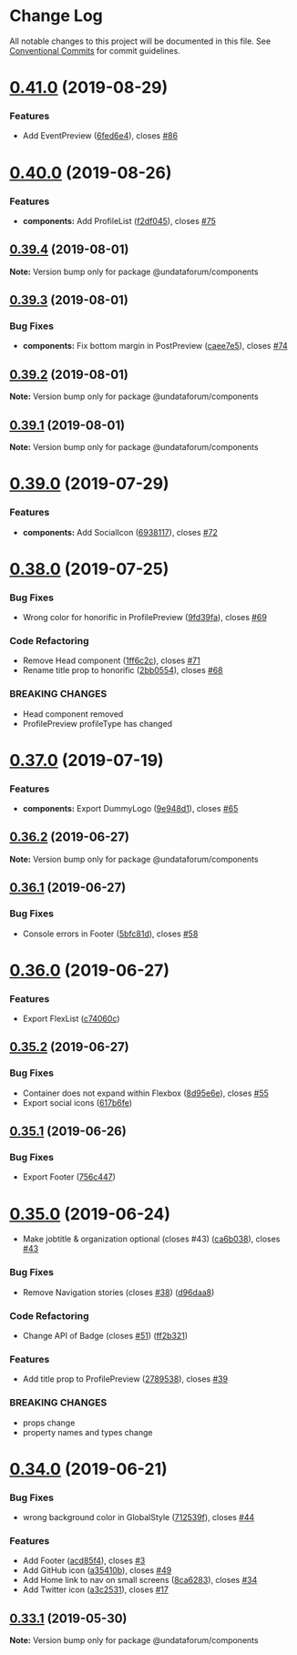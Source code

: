 # Change Log

All notable changes to this project will be documented in this file.
See [Conventional Commits](https://conventionalcommits.org) for commit guidelines.

# [0.41.0](https://github.com/UNDataForum/components/tree/master/packages/components/compare/@undataforum/components@0.40.0...@undataforum/components@0.41.0) (2019-08-29)

### Features

- Add EventPreview ([6fed6e4](https://github.com/UNDataForum/components/tree/master/packages/components/commit/6fed6e4)), closes [#86](https://github.com/UNDataForum/components/tree/master/packages/components/issues/86)

# [0.40.0](https://github.com/UNDataForum/components/tree/master/packages/components/compare/@undataforum/components@0.39.4...@undataforum/components@0.40.0) (2019-08-26)

### Features

- **components:** Add ProfileList ([f2df045](https://github.com/UNDataForum/components/tree/master/packages/components/commit/f2df045)), closes [#75](https://github.com/UNDataForum/components/tree/master/packages/components/issues/75)

## [0.39.4](https://github.com/undataforum/components/compare/@undataforum/components@0.39.3...@undataforum/components@0.39.4) (2019-08-01)

**Note:** Version bump only for package @undataforum/components

## [0.39.3](https://github.com/undataforum/components/compare/@undataforum/components@0.39.2...@undataforum/components@0.39.3) (2019-08-01)

### Bug Fixes

- **components:** Fix bottom margin in PostPreview ([caee7e5](https://github.com/undataforum/components/commit/caee7e5)), closes [#74](https://github.com/undataforum/components/issues/74)

## [0.39.2](https://github.com/undataforum/components/compare/@undataforum/components@0.39.1...@undataforum/components@0.39.2) (2019-08-01)

**Note:** Version bump only for package @undataforum/components

## [0.39.1](https://github.com/undataforum/components/compare/@undataforum/components@0.39.0...@undataforum/components@0.39.1) (2019-08-01)

**Note:** Version bump only for package @undataforum/components

# [0.39.0](https://github.com/undataforum/components/compare/@undataforum/components@0.38.0...@undataforum/components@0.39.0) (2019-07-29)

### Features

- **components:** Add SocialIcon ([6938117](https://github.com/undataforum/components/commit/6938117)), closes [#72](https://github.com/undataforum/components/issues/72)

# [0.38.0](https://github.com/undataforum/components/compare/@undataforum/components@0.37.0...@undataforum/components@0.38.0) (2019-07-25)

### Bug Fixes

- Wrong color for honorific in ProfilePreview ([9fd39fa](https://github.com/undataforum/components/commit/9fd39fa)), closes [#69](https://github.com/undataforum/components/issues/69)

### Code Refactoring

- Remove Head component ([1ff6c2c](https://github.com/undataforum/components/commit/1ff6c2c)), closes [#71](https://github.com/undataforum/components/issues/71)
- Rename title prop to honorific ([2bb0554](https://github.com/undataforum/components/commit/2bb0554)), closes [#68](https://github.com/undataforum/components/issues/68)

### BREAKING CHANGES

- Head component removed
- ProfilePreview profileType has changed

# [0.37.0](https://github.com/undataforum/components/compare/@undataforum/components@0.36.2...@undataforum/components@0.37.0) (2019-07-19)

### Features

- **components:** Export DummyLogo ([9e948d1](https://github.com/undataforum/components/commit/9e948d1)), closes [#65](https://github.com/undataforum/components/issues/65)

## [0.36.2](https://github.com/undataforum/components/compare/@undataforum/components@0.36.1...@undataforum/components@0.36.2) (2019-06-27)

**Note:** Version bump only for package @undataforum/components

## [0.36.1](https://github.com/undataforum/components/compare/@undataforum/components@0.36.0...@undataforum/components@0.36.1) (2019-06-27)

### Bug Fixes

- Console errors in Footer ([5bfc81d](https://github.com/undataforum/components/commit/5bfc81d)), closes [#58](https://github.com/undataforum/components/issues/58)

# [0.36.0](https://github.com/undataforum/components/compare/@undataforum/components@0.35.2...@undataforum/components@0.36.0) (2019-06-27)

### Features

- Export FlexList ([c74060c](https://github.com/undataforum/components/commit/c74060c))

## [0.35.2](https://github.com/undataforum/components/compare/@undataforum/components@0.35.1...@undataforum/components@0.35.2) (2019-06-27)

### Bug Fixes

- Container does not expand within Flexbox ([8d95e6e](https://github.com/undataforum/components/commit/8d95e6e)), closes [#55](https://github.com/undataforum/components/issues/55)
- Export social icons ([617b6fe](https://github.com/undataforum/components/commit/617b6fe))

## [0.35.1](https://github.com/undataforum/components/compare/@undataforum/components@0.35.0...@undataforum/components@0.35.1) (2019-06-26)

### Bug Fixes

- Export Footer ([756c447](https://github.com/undataforum/components/commit/756c447))

# [0.35.0](https://github.com/undataforum/components/compare/@undataforum/components@0.34.0...@undataforum/components@0.35.0) (2019-06-24)

- Make jobtitle & organization optional (closes #43) ([ca6b038](https://github.com/undataforum/components/commit/ca6b038)), closes [#43](https://github.com/undataforum/components/issues/43)

### Bug Fixes

- Remove Navigation stories (closes [#38](https://github.com/undataforum/components/issues/38)) ([d96daa8](https://github.com/undataforum/components/commit/d96daa8))

### Code Refactoring

- Change API of Badge (closes [#51](https://github.com/undataforum/components/issues/51)) ([ff2b321](https://github.com/undataforum/components/commit/ff2b321))

### Features

- Add title prop to ProfilePreview ([2789538](https://github.com/undataforum/components/commit/2789538)), closes [#39](https://github.com/undataforum/components/issues/39)

### BREAKING CHANGES

- props change
- property names and types change

# [0.34.0](https://github.com/undataforum/components/compare/@undataforum/components@0.33.1...@undataforum/components@0.34.0) (2019-06-21)

### Bug Fixes

- wrong background color in GlobalStyle ([712539f](https://github.com/undataforum/components/commit/712539f)), closes [#44](https://github.com/undataforum/components/issues/44)

### Features

- Add Footer ([acd85f4](https://github.com/undataforum/components/commit/acd85f4)), closes [#3](https://github.com/undataforum/components/issues/3)
- Add GitHub icon ([a35410b](https://github.com/undataforum/components/commit/a35410b)), closes [#49](https://github.com/undataforum/components/issues/49)
- Add Home link to nav on small screens ([8ca6283](https://github.com/undataforum/components/commit/8ca6283)), closes [#34](https://github.com/undataforum/components/issues/34)
- Add Twitter icon ([a3c2531](https://github.com/undataforum/components/commit/a3c2531)), closes [#17](https://github.com/undataforum/components/issues/17)

## [0.33.1](https://github.com/undataforum/components/compare/@undataforum/components@0.33.0...@undataforum/components@0.33.1) (2019-05-30)

**Note:** Version bump only for package @undataforum/components
